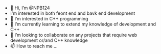 - 👋 Hi, I’m @NPB124
- I'm interested in both feont end and bavk end development
- 👀 I’m interested in C++ programming
- 🌱 I’m currently learning to extend my knowledge of development and C++ 
- 💞️ I’m looking to collaborate on any projects that require web development or/and C++ knowledge
- 📫 How to reach me ...

<!---
NPB124/NPB124 is a ✨ special ✨ repository because its `README.md` (this file) appears on your GitHub profile.
You can click the Preview link to take a look at your changes.
--->
